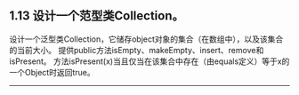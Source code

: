 ## 1.13 设计一个范型类Collection。
设计一个泛型类Collection，它储存object对象的集合（在数组中），以及该集合的当前大小。
提供public方法isEmpty、makeEmpty、insert、remove和isPresent。
方法isPresent(x)当且仅当在该集合中存在（由equals定义）等于x的一个Object时返回true。

---
